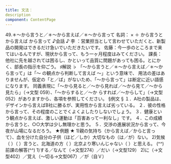 ```yaml
---
title: 文法：
description
component: ContentPage
---
```



49.＊～から言うと／＊～から言えば／＊～から言って
名詞： × ＋ から言うと から言えば から言って
♪会話 ♪
李 ：営業担当として言わせていただくと、新製品の開発はできるだけ急いでいただきたいです。 佐藤：今一歩のところまで来てはいるんですが、現状から言って、もう一ヶ月程度はみてください。 課長：他社に先を越されては困るし、かといって品質に問題があっても困る。とにかく、部長の指示を仰ごう。
♯解説 ♭
「～から言うと／＊～から言えば／＊～から言って」は「～ の観点から判断して言えば ～」という意味で、 用法の差はありませんが、仮定の「と／ば」がないため、「～から言って」は断定に近い語感になります。
同義表現に「～から見ると／～から見れば／～から見て／～から見たら」（→文型 059）、「～からすると／～か
らすれば／～からして」（→文型052）がありますから、各項を参照してください。
§例文 §
１．A社の製品は、デザインから言えばB社に勝るが、実用性から言えば劣っている。
２．彼の性格から言って、その程度のことでくよくよしたりしないでしょう。
３．健康という観点から言えば、激しい運動は「百害あって一利なし」です。
４．この成績から言うと、○○大学は少し無理かと思う。
５．交渉の進展状況から言って、今夜が山場になるだろう。
★例題 ★
1)親の気持ち（から言えば／からと言って）、血を分けた自分の子供（ほど／しか）大切なもの（は／が）ない。
2)気候（ ）（ ）言うと、北海道の方（ ）北京より寒いんじゃない（ ）と思える。
(^^)前課の解答(^^)
1)する／なんて（→文型274）／だい（→文型129）
2)に（→文型402）／覚え（～切る→文型067）／が（自Ｖ）
